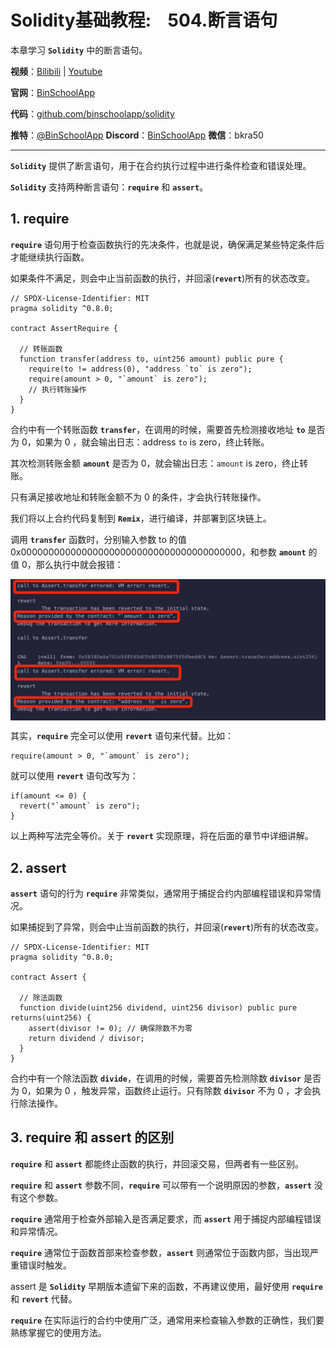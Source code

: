# Solidity基础教程:&nbsp;&nbsp;&nbsp;&nbsp;504.断言语句

本章学习 **`Solidity`** 中的断言语句。

**视频**：[Bilibili](https://#)  |  [Youtube](https://www.youtube.com/@BinSchoolApp)

**官网**：[BinSchoolApp](https://binschool.app)

**代码**：[github.com/binschoolapp/solidity](https://github.com/binschoolapp/solidity)

**推特**：[@BinSchoolApp](https://twitter.com/BinSchoolApp)    **Discord**：[BinSchoolApp](https://discord.gg/PB2YEvggWq)   **微信**：bkra50 

-----
**`Solidity`** 提供了断言语句，用于在合约执行过程中进行条件检查和错误处理。

**`Solidity`** 支持两种断言语句：**`require`** 和 **`assert`**。

## 1. require

**`require`** 语句用于检查函数执行的先决条件，也就是说，确保满足某些特定条件后才能继续执行函数。

如果条件不满足，则会中止当前函数的执行，并回滚(**`revert`**)所有的状态改变。

```solidity
// SPDX-License-Identifier: MIT
pragma solidity ^0.8.0;

contract AssertRequire {

  // 转账函数  
  function transfer(address to, uint256 amount) public pure {
    require(to != address(0), "address `to` is zero");
    require(amount > 0, "`amount` is zero");
    // 执行转账操作
  }
}
```

合约中有一个转账函数 **`transfer`**，在调用的时候，需要首先检测接收地址 **`to`** 是否为 0，如果为 0 ，就会输出日志：address `to` is zero，终止转账。

其次检测转账金额 **`amount`** 是否为 0，就会输出日志：`amount` is zero，终止转账。

只有满足接收地址和转账金额不为 0 的条件，才会执行转账操作。

我们将以上合约代码复制到 **`Remix`**，进行编译，并部署到区块链上。

调用 **`transfer`** 函数时，分别输入参数 to 的值 0x0000000000000000000000000000000000000000，和参数 **`amount`** 的值 0，那么执行中就会报错：

<p align="center"><img src="./img/assert-require.png" align="middle" width="800px"/></p>

其实，**`require`** 完全可以使用 **`revert`** 语句来代替。比如：

```solidity
require(amount > 0, "`amount` is zero");
```

就可以使用 **`revert`** 语句改写为：

```solidity
if(amount <= 0) { 
  revert("`amount` is zero");
}
```

以上两种写法完全等价。关于 **`revert`** 实现原理，将在后面的章节中详细讲解。

## 2. assert

**`assert`** 语句的行为 **`require`** 非常类似，通常用于捕捉合约内部编程错误和异常情况。

如果捕捉到了异常，则会中止当前函数的执行，并回滚(**`revert`**)所有的状态改变。

```solidity
// SPDX-License-Identifier: MIT
pragma solidity ^0.8.0;

contract Assert {

  // 除法函数
  function divide(uint256 dividend, uint256 divisor) public pure returns(uint256) {
    assert(divisor != 0); // 确保除数不为零
    return dividend / divisor;
  }
}
```

合约中有一个除法函数 **`divide`**，在调用的时候，需要首先检测除数 **`divisor`** 是否为 0，如果为 0 ，触发异常，函数终止运行。只有除数 **`divisor`** 不为 0 ，才会执行除法操作。

## 3. require 和 assert 的区别

**`require`** 和 **`assert`** 都能终止函数的执行，并回滚交易，但两者有一些区别。

**`require`** 和 **`assert`** 参数不同，**`require`** 可以带有一个说明原因的参数，**`assert`** 没有这个参数。

**`require`** 通常用于检查外部输入是否满足要求，而 **`assert`** 用于捕捉内部编程错误和异常情况。

**`require`** 通常位于函数首部来检查参数，**`assert`** 则通常位于函数内部，当出现严重错误时触发。

assert 是 **`Solidity`** 早期版本遗留下来的函数，不再建议使用，最好使用 **`require`** 和 **`revert`** 代替。

**`require`** 在实际运行的合约中使用广泛，通常用来检查输入参数的正确性，我们要熟练掌握它的使用方法。